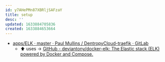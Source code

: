 ```yaml
---
id: y7AHePMn87XBRljSAFzaY
title: setup
desc: ''
updated: 1633884705836
created: 1633884653664
---
```


* [apps/ELK · master · Paul Mullins / DentropyCloud-traefik · GitLab](https://gitlab.com/dentropy/dentropycloud-traefik/-/tree/master/apps/ELK)
  * ⬆️ uses -> [GitHub - deviantony/docker-elk: The Elastic stack (ELK) powered by Docker and Compose.](https://github.com/deviantony/docker-elk)
